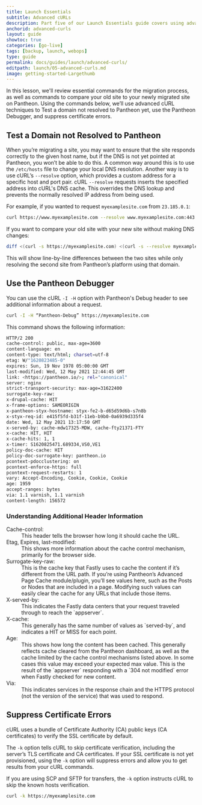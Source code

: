 ```yaml
---
title: Launch Essentials
subtitle: Advanced cURLs
description: Part five of our Launch Essentials guide covers using advanced cURL techniques to prepare a site for launch.
anchorid: advanced-curls
layout: guide
showtoc: true
categories: [go-live]
tags: [backup, launch, webops]
type: guide
permalink: docs/guides/launch/advanced-curls/
editpath: launch/05-advanced-curls.md
image: getting-started-Largethumb
---
```


In this lesson, we'll review essential commands for the migration process, as well as commands to compare your old site to your newly migrated site on Pantheon. 
Using the commands below, we’ll use advanced cURL techniques to Test a domain not resolved to Pantheon yet, use the Pantheon Debugger, and suppress certificate errors.

## Test a Domain not Resolved to Pantheon

When you’re migrating a site, you may want to ensure that the site responds correctly to the given host name, but if the DNS is not yet pointed at Pantheon, you won’t be able to do this. A common way around this is to use the `/etc/hosts` file to change your local DNS resolution. Another way is to use cURL’s `--resolve` option, which provides a custom address for a specific host and port pair. cURL `--resolve` requests inserts the specified address into cURL's DNS cache. This overrides the DNS lookup and prevents the normally resolved IP address from being used. 

For example, if you wanted to request `myexamplesite.com` from `23.185.0.1`:

```bash
curl https://www.myexamplesite.com --resolve www.myexamplesite.com:443:23.185.0.1
```

If you want to compare your old site with your new site without making DNS changes:

```bash
diff <(curl -s https://myexamplesite.com) <(curl -s --resolve myexamplesite.com:443:23.185.0.1 https://mycoolwebsite.com)
```

This will show line-by-line differences between the two sites while only resolving the second site from Pantheon’s platform using that domain.

## Use the Pantheon Debugger

You can use the cURL `-I -H` option with Pantheon's Debug header to see additional information about a request.

 ```bash
 curl -I -H “Pantheon-Debug” https://myexamplesite.com
 ```

This command shows the following information:

 ```bash
 HTTP/2 200
 cache-control: public, max-age=3600
 content-language: en
 content-type: text/html; charset=utf-8
 etag: W/"1620823485-0"
 expires: Sun, 19 Nov 1978 05:00:00 GMT
 last-modified: Wed, 12 May 2021 12:44:45 GMT        
 link: <https://pantheon.io/>; rel="canonical"       
 server: nginx
 strict-transport-security: max-age=31622400
 surrogate-key-raw:
 x-drupal-cache: HIT
 x-frame-options: SAMEORIGIN
 x-pantheon-styx-hostname: styx-fe2-b-d65d59d6b-s7n8b
 x-styx-req-id: e415f5fd-b31f-11eb-b9b0-0a6939d335f4 
 date: Wed, 12 May 2021 13:17:50 GMT
 x-served-by: cache-mdw17325-MDW, cache-fty21371-FTY 
 x-cache: HIT, HIT
 x-cache-hits: 1, 1
 x-timer: S1620825471.689334,VS0,VE1
 policy-doc-cache: HIT
 policy-doc-surrogate-key: pantheon.io
 pcontext-pdocclustering: on
 pcontext-enforce-https: full
 pcontext-request-restarts: 1
 vary: Accept-Encoding, Cookie, Cookie, Cookie
 age: 1959
 accept-ranges: bytes
 via: 1.1 varnish, 1.1 varnish
 content-length: 156572
 ```

 ### Understanding Additional Header Information

<dl>

<dt>Cache-control:</dt> 

<dd>This header tells the browser how long it should cache the URL. </dd>

<dt>Etag, Expires, last-modified:</dt> 

<dd>This shows more information about the cache control mechanism, primarily for the browser side.</dd>

<dt>Surrogate-key-raw:</dt>

<dd>This is the cache key that Fastly uses to cache the content if it’s different from the URL path. If you’re using Pantheon’s Advanced Page Cache module/plugin, you’ll see values here, such as the Posts or Nodes that are included in a page. Modifying such values can easily clear the cache for any URLs that include those items.</dd>

<dt>X-served-by:</dt>

<dd> This indicates the Fastly data centers that your request traveled through to reach the `appserver`. </dd>

<dt> X-cache:</dt>

<dd>This generally has the same number of values as `served-by`, and indicates a HIT or MISS for each point. </dd>

<dt>Age:</dt> 

<dd> This shows how long the content has been cached. This generally reflects cache cleared from the Pantheon dashboard, as well as the cache limited by the cache control mechanisms listed above. In some cases this value may exceed your expected max value. This is the result of the `appserver` responding with a `304 not modified` error when Fastly checked for new content.</dd>

<dt>Via:</dt>

<dd>This indicates services in the response chain and the HTTPS protocol (not the version of the service) that was used to respond.</dd>

</dl>

## Suppress Certificate Errors

cURL uses a bundle of Certificate Authority (CA) public keys (CA certificates) to verify the SSL certificate by default.

The `-k` option tells cURL to skip certificate verification, including the server’s TLS certificate and CA certificates. If your SSL certificate is not yet provisioned, using the `-k` option will suppress errors and allow you to get results from your cURL commands.

If you are using SCP and SFTP for transfers, the `-k` option instructs cURL to skip the known hosts verification. 

 ```bash
 curl -k https://myexamplesite.com
 ```
